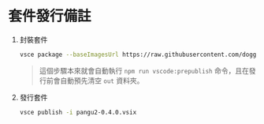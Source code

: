 # 套件發行備註

1. 封裝套件

    ```sh
    vsce package --baseImagesUrl https://raw.githubusercontent.com/doggy8088/vscode-pangu/main/
    ```

    > 這個步驟本來就會自動執行 `npm run vscode:prepublish` 命令，且在發行前會自動預先清空 `out` 資料夾。

2. 發行套件

    ```sh
    vsce publish -i pangu2-0.4.0.vsix
    ```
